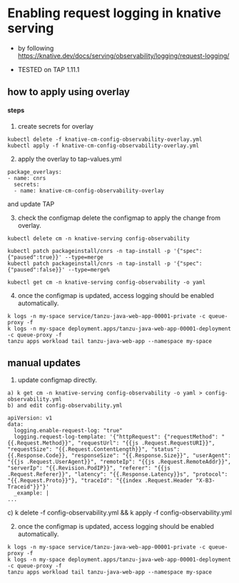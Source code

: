 
# Enabling request logging in knative serving
- by following https://knative.dev/docs/serving/observability/logging/request-logging/

- TESTED on TAP 1.11.1

## how to apply using overlay

#### steps
1. create secrets for overlay
```
kubectl delete -f knative-cm-config-observability-overlay.yml
kubectl apply -f knative-cm-config-observability-overlay.yml
```
2. apply the overlay to tap-values.yml 

```
package_overlays:
- name: cnrs
  secrets:
  - name: knative-cm-config-observability-overlay

```
and update TAP

3. check the configmap
delete the configmap to apply the change from overlay.

```
kubectl delete cm -n knative-serving config-observability 

kubectl patch packageinstall/cnrs -n tap-install -p '{"spec":{"paused":true}}' --type=merge
kubectl patch packageinstall/cnrs -n tap-install -p '{"spec":{"paused":false}}' --type=merge%          

kubectl get cm -n knative-serving config-observability -o yaml

```
4. once the configmap is updated, access logging should be enabled automatically.
```
k logs -n my-space service/tanzu-java-web-app-00001-private -c queue-proxy -f
k logs -n my-space deployment.apps/tanzu-java-web-app-00001-deployment -c queue-proxy -f
tanzu apps workload tail tanzu-java-web-app --namespace my-space

```




## manual updates
1. update configmap directly.
```
a) k get cm -n knative-serving config-observability -o yaml > config-observability.yml
b) and edit config-observability.yml

apiVersion: v1
data:
  logging.enable-request-log: "true"
  logging.request-log-template: '{"httpRequest": {"requestMethod": "{{.Request.Method}}", "requestUrl": "{{js .Request.RequestURI}}", "requestSize": "{{.Request.ContentLength}}", "status": {{.Response.Code}}, "responseSize": "{{.Response.Size}}", "userAgent": "{{js .Request.UserAgent}}", "remoteIp": "{{js .Request.RemoteAddr}}", "serverIp": "{{.Revision.PodIP}}", "referer": "{{js .Request.Referer}}", "latency": "{{.Response.Latency}}s", "protocol": "{{.Request.Proto}}"}, "traceId": "{{index .Request.Header "X-B3-Traceid"}}"}'
  _example: |
...
```
c) k delete -f config-observability.yml && k apply -f config-observability.yml

2. once the configmap is updated, access logging should be enabled automatically.
```
k logs -n my-space service/tanzu-java-web-app-00001-private -c queue-proxy -f
k logs -n my-space deployment.apps/tanzu-java-web-app-00001-deployment -c queue-proxy -f
tanzu apps workload tail tanzu-java-web-app --namespace my-space

```

